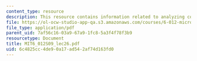 ```yaml
---
content_type: resource
description: This resource contains information related to analyzing complex amplifiers.
file: https://ol-ocw-studio-app-qa.s3.amazonaws.com/courses/6-012-microelectronic-devices-and-circuits-spring-2009/6c4825cc4de90a17ad542af74d163fd0_MIT6_012S09_lec26.pdf
file_type: application/pdf
parent_uid: 7af56c16-03a9-67a9-1fc8-5a3f4f78f3b9
resourcetype: Document
title: MIT6_012S09_lec26.pdf
uid: 6c4825cc-4de9-0a17-ad54-2af74d163fd0
---
```

